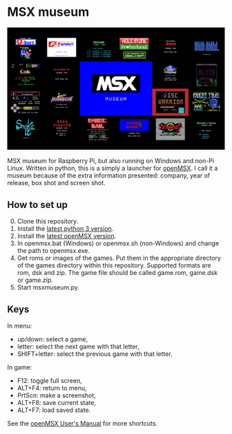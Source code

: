 # MSX museum

![MSX museum start screen](https://github.com/samegens/msxmuseum/blob/master/bootsplash/bootsplash.png?raw=true)

MSX museum for Raspberry Pi, but also running on Windows and non-Pi Linux. 
Written in python, this is a simply a launcher for [openMSX](http://openmsx.org/). 
I call it a museum because of the extra information presented: company, year of release, box shot and screen shot.

## How to set up

0. Clone this repository.
1. Install the [latest python 3 version](https://www.python.org/downloads/).
2. Install the [latest openMSX version](http://openmsx.org/).
3. In openmsx.bat (Windows) or openmsx.sh (non-Windows) and change the path to openmsx.exe.
4. Get roms or images of the games. Put them in the appropriate directory of the games directory within this repository. 
Supported formats are rom, dsk and zip. The game file should be called game.rom, game.dsk or game.zip.
4. Start msxmuseum.py.

## Keys

In menu:

- up/down: select a game,
- letter: select the next game with that letter,
- SHIFT+letter: select the previous game with that letter.

In game:

- F12: toggle full screen,
- ALT+F4: return to menu,
- PrtScn: make a screenshot,
- ALT+F8: save current state,
- ALT+F7: load saved state.

See the [openMSX User's Manual](http://openmsx.org/manual/user.html#keymapping) for more shortcuts.

